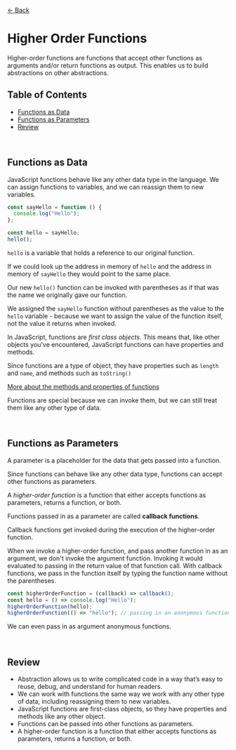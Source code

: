 [&larr; Back](./README.md)

# Higher Order Functions

Higher-order functions are functions that accept other functions as arguments and/or return functions as output. This enables us to build abstractions on other abstractions.

## Table of Contents

- [Functions as Data](#functions-as-data)
- [Functions as Parameters](#functions-as-parameters)
- [Review](#review)

<br>

## Functions as Data

JavaScript functions behave like any other data type in the language. We can assign functions to variables, and we can reassign them to new variables.

```js
const sayHello = function () {
  console.log("Hello");
};

const hello = sayHello;
hello();
```

`hello` is a variable that holds a reference to our original function.

If we could look up the address in memory of `hello` and the address in memory of `sayHello` they would point to the same place.

Our new `hello()` function can be invoked with parentheses as if that was the name we originally gave our function.

We assigned the `sayHello` function without parentheses as the value to the `hello` variable - because we want to assign the value of the function itself, not the value it returns when invoked.

In JavaScript, functions are _first class objects_. This means that, like other objects you’ve encountered, JavaScript functions can have properties and methods.

Since functions are a type of object, they have properties such as `length` and `name`, and methods such as `toString()`

[More about the methods and properties of functions](https://developer.mozilla.org/en-US/docs/Web/JavaScript/Reference/Global_Objects/Function)

Functions are special because we can invoke them, but we can still treat them like any other type of data.

<br>

## Functions as Parameters

A parameter is a placeholder for the data that gets passed into a function.

Since functions can behave like any other data type, functions can accept other functions as parameters.

A _higher-order function_ is a function that either accepts functions as parameters, returns a function, or both.

Functions passed in as a parameter are called **callback functions**.

Callback functions get invoked during the execution of the higher-order function.

When we invoke a higher-order function, and pass another function in as an argument, we don't invoke the argument function. Invoking it would evaluated to passing in the return value of that function call. With callback functions, we pass in the function itself by typing the function name without the parentheses.

```js
const higherOrderFunction = (callback) => callback();
const hello = () => console.log("Hello");
higherOrderFunction(hello);
higherOrderFunction(() => "hello"); // passing in an anonymous function
```

We can even pass in as argument anonymous functions.

<br>

## Review

- Abstraction allows us to write complicated code in a way that’s easy to reuse, debug, and understand for human readers.
- We can work with functions the same way we work with any other type of data, including reassigning them to new variables.
- JavaScript functions are first-class objects, so they have properties and methods like any other object.
- Functions can be passed into other functions as parameters.
- A higher-order function is a function that either accepts functions as parameters, returns a function, or both.

<br>
